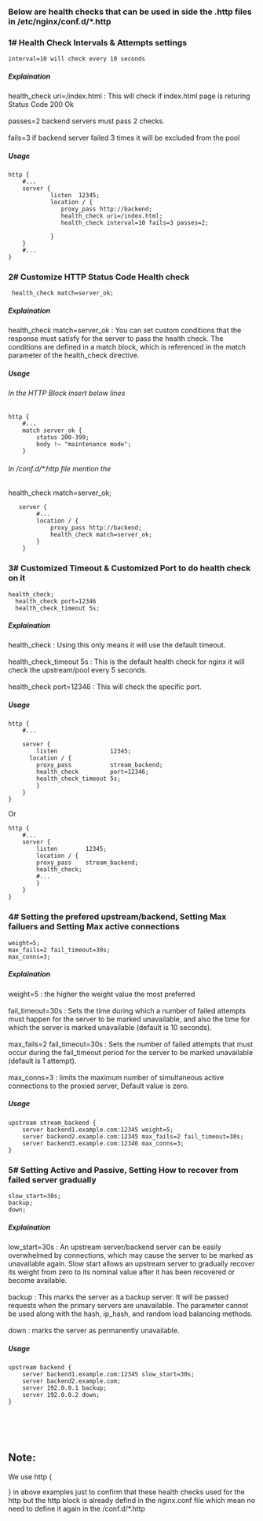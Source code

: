  ### Below are health checks that can be used in side the .http files in /etc/nginx/conf.d/*.http
 

 ### 1# Health Check Intervals & Attempts settings
 ```interval=10 will check every 10 seconds```
 ##### Explaination
 health_check uri=/index.html : This will check if index.html page is returing Status Code 200 Ok <br /><br />
 passes=2 backend servers must pass 2 checks.<br /><br />
 fails=3 if backend server failed 3 times it will be excluded from the pool
 ##### Usage
```
http {  
    #...  
    server {  
            listen  12345;  
            location / {
               proxy_pass http://backend;
               health_check uri=/index.html;
               health_check interval=10 fails=3 passes=2;
               
            }
    }  
    #... 
}  
```
### 2# Customize HTTP Status Code Health check 
 ```   
  health_check match=server_ok; 
 ```
##### Explaination
health_check match=server_ok : You can set custom conditions that the response must satisfy for the server to pass the health check. The conditions are defined in a match block, which is referenced in the match parameter of the health_check directive.
##### Usage
###### In the HTTP Block insert below lines
```
http {
    #...
    match server_ok {
        status 200-399;
        body !~ "maintenance mode";
    }
 ```
###### In /conf.d/*.http file mention the 
  health_check match=server_ok; 

```    
   server {
        #...
        location / {
            proxy_pass http://backend;
            health_check match=server_ok;
        }
    }
```

 ### 3# Customized Timeout & Customized Port to do health check on it
 ```   
 health_check;
   health_check port=12346
   health_check_timeout 5s;  
 ```
##### Explaination
health_check : Using this only means it will use the default timeout.
<br /><br />
health_check_timeout 5s : This is the default health check for nginx it will check the upstream/pool every 5 seconds.
<br /><br />
health_check port=12346 : This will check the specific port.
##### Usage
```
http {  
    #...  
    
    server {  
        listen               12345; 
      location / {
        proxy_pass           stream_backend;  
        health_check         port=12346;  
        health_check_timeout 5s;  
        }
    }  
}  
```
Or
```
http {  
    #...  
    server {  
        listen        12345;  
        location / {
        proxy_pass    stream_backend;  
        health_check;  
        #...  
        }
    }  
}  
```

### 4#  Setting the prefered upstream/backend, Setting Max failuers and Setting Max active connections
 ```        
weight=5;
max_fails=2 fail_timeout=30s; 
max_conns=3;  
 ```
 ##### Explaination
weight=5 : the higher the weight value the most preferred <br /><br />
fail_timeout=30s : Sets the time during which a number of failed attempts must happen for the server to be marked unavailable, and also the time for which the server is marked unavailable (default is 10 seconds). <br /><br />
max_fails=2 fail_timeout=30s : Sets the number of failed attempts that must occur during the fail_timeout period for the server to be marked unavailable (default is 1 attempt). <br /><br />
max_conns=3 : limits the maximum number of simultaneous active connections to the proxied server, Default value is zero.
##### Usage
```
upstream stream_backend {  
    server backend1.example.com:12345 weight=5;  
    server backend2.example.com:12345 max_fails=2 fail_timeout=30s;  
    server backend3.example.com:12346 max_conns=3;  
}  
```

### 5# Setting Active and Passive, Setting How to recover from failed server gradually
 ```   
slow_start=30s;  
backup; 
down;
 ```
 ##### Explaination
low_start=30s : An upstream server/backend server can be easily overwhelmed by connections, which may cause the server to be marked as unavailable again. Slow start allows an upstream server to gradually recover its weight from zero to its nominal value after it has been recovered or become available.  <br /><br />
backup : This marks the server as a backup server. It will be passed requests when the primary servers are unavailable.
The parameter cannot be used along with the hash, ip_hash, and random load balancing methods. <br /><br />
down : marks the server as permanently unavailable. 
##### Usage
```
upstream backend {  
    server backend1.example.com:12345 slow_start=30s;  
    server backend2.example.com;  
    server 192.0.0.1 backup;  
    server 192.0.0.2 down;  
} 
```


<br /><br /><br />
## Note:
We use http { 

}
in above examples just to confirm that these health checks used for the http but the http block is already defind in the nginx.conf file which mean no need to define it again in the /conf.d/*.http
